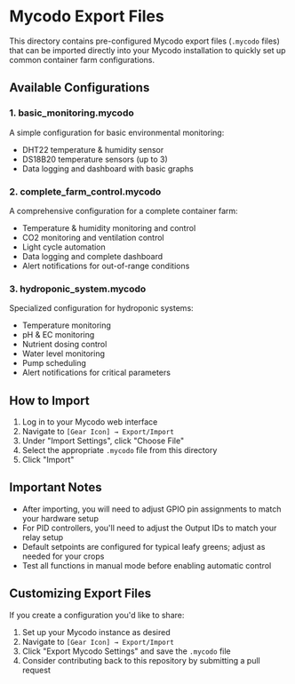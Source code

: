 # Mycodo Export Files

This directory contains pre-configured Mycodo export files (`.mycodo` files) that can be imported directly into your Mycodo installation to quickly set up common container farm configurations.

## Available Configurations

### 1. basic_monitoring.mycodo
A simple configuration for basic environmental monitoring:
- DHT22 temperature & humidity sensor
- DS18B20 temperature sensors (up to 3)
- Data logging and dashboard with basic graphs

### 2. complete_farm_control.mycodo
A comprehensive configuration for a complete container farm:
- Temperature & humidity monitoring and control
- CO2 monitoring and ventilation control
- Light cycle automation
- Data logging and complete dashboard
- Alert notifications for out-of-range conditions

### 3. hydroponic_system.mycodo
Specialized configuration for hydroponic systems:
- Temperature monitoring
- pH & EC monitoring
- Nutrient dosing control
- Water level monitoring
- Pump scheduling
- Alert notifications for critical parameters

## How to Import

1. Log in to your Mycodo web interface
2. Navigate to `[Gear Icon] → Export/Import`
3. Under "Import Settings", click "Choose File"
4. Select the appropriate `.mycodo` file from this directory
5. Click "Import"

## Important Notes

- After importing, you will need to adjust GPIO pin assignments to match your hardware setup
- For PID controllers, you'll need to adjust the Output IDs to match your relay setup
- Default setpoints are configured for typical leafy greens; adjust as needed for your crops
- Test all functions in manual mode before enabling automatic control

## Customizing Export Files

If you create a configuration you'd like to share:

1. Set up your Mycodo instance as desired
2. Navigate to `[Gear Icon] → Export/Import`
3. Click "Export Mycodo Settings" and save the `.mycodo` file
4. Consider contributing back to this repository by submitting a pull request
